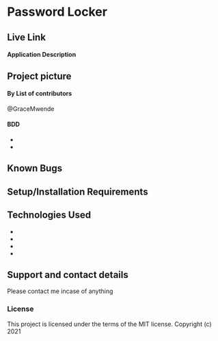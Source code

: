 # Password Locker

## Live Link

#### Application Description

## Project picture

#### By **List of contributors**

@GraceMwende

#### BDD

-
-

## Known Bugs

## Setup/Installation Requirements

## Technologies Used

-
-
-
-

## Support and contact details

Please contact me incase of anything

### License

This project is licensed under the terms of the MIT license.
Copyright (c) 2021
